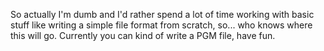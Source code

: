 So actually I'm dumb and I'd rather spend a lot of time working with basic stuff like writing a simple file format from scratch, so... who knows where this will go.  Currently you can kind of write a PGM file, have fun.
